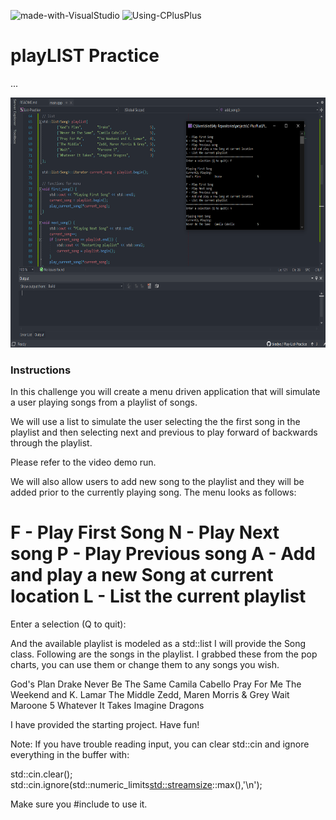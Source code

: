![made-with-VisualStudio](https://img.shields.io/badge/Made%20With-Visual%20Studio-ba88f3)  ![Using-CPlusPlus](https://img.shields.io/badge/Using-C%2B%2B-ff69b4)

# playLIST Practice
...

<img src="./assets/screenshot.png"
     alt="Img"
     style="margin-right: 10px; height: 400px;" />

### Instructions
In this challenge you will create a menu driven application that
will simulate a user playing songs from a playlist of songs.

We will use a list to simulate the user selecting the the first song in the playlist and
then selecting next and previous to play forward of backwards through the 
playlist.

Please refer to the video demo run.

We will also allow users to add new song to the playlist and they
will be added prior to the currently playing song.
The menu looks as follows:

F - Play First Song
N - Play Next song
P - Play Previous song
A - Add and play a new Song at current location
L - List the current playlist
========================
Enter a selection (Q to quit):

And the available playlist is modeled as a std::list<Song>
I will provide the Song class. Following are the songs in the playlist.
I grabbed these from the pop charts, you can use them or change 
them to any songs you wish.

God's Plan                  Drake
Never Be The Same   Camila Cabello
Pray For Me               The Weekend and K. Lamar
The Middle                Zedd, Maren Morris & Grey
Wait                           Maroone 5
Whatever It Takes      Imagine Dragons

I have provided the starting project.
Have fun!

Note:
If you have trouble reading input, you can clear std::cin and 
ignore everything in the buffer with:

std::cin.clear();
std::cin.ignore(std::numeric_limits<std::streamsize>::max(),'\n');

Make sure you #include <limits> to use it.